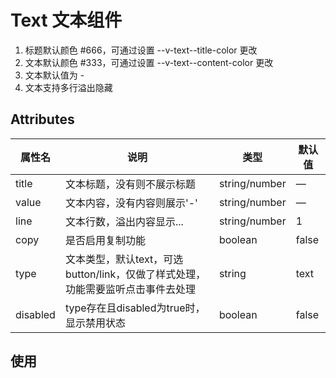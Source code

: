 # Text 文本组件

1. 标题默认颜色 #666，可通过设置 --v-text--title-color 更改
2. 文本默认颜色 #333，可通过设置 --v-text--content-color 更改
3. 文本默认值为 -
4. 文本支持多行溢出隐藏

## Attributes

| 属性名   | 说明                                                                             | 类型          | 默认值 |
| -------- | -------------------------------------------------------------------------------- | ------------- | ------ |
| title    | 文本标题，没有则不展示标题                                                       | string/number | —      |
| value    | 文本内容，没有内容则展示'-'                                                      | string/number | —      |
| line     | 文本行数，溢出内容显示...                                                        | string/number | 1      |
| copy     | 是否启用复制功能                                                                 | boolean       | false  |
| type     | 文本类型，默认text，可选 button/link，仅做了样式处理，功能需要监听点击事件去处理 | string        | text   |
| disabled | type存在且disabled为true时，显示禁用状态                                         | boolean       | false  |

## 使用

